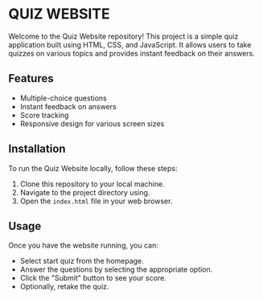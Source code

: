 
# QUIZ WEBSITE

Welcome to the Quiz Website repository! This project is a simple quiz application built using HTML, CSS, and JavaScript. It allows users to take quizzes on various topics and provides instant feedback on their answers.



## Features
- Multiple-choice questions
- Instant feedback on answers
- Score tracking
- Responsive design for various screen sizes


## Installation
To run the Quiz Website locally, follow these steps:

1. Clone this repository to your local machine.
2. Navigate to the project directory using.
3. Open the `index.html` file in your web browser.
## Usage
Once you have the website running, you can:

- Select start quiz from the homepage.
- Answer the questions by selecting the appropriate option.
- Click the "Submit" button to see your score.
- Optionally, retake the quiz.